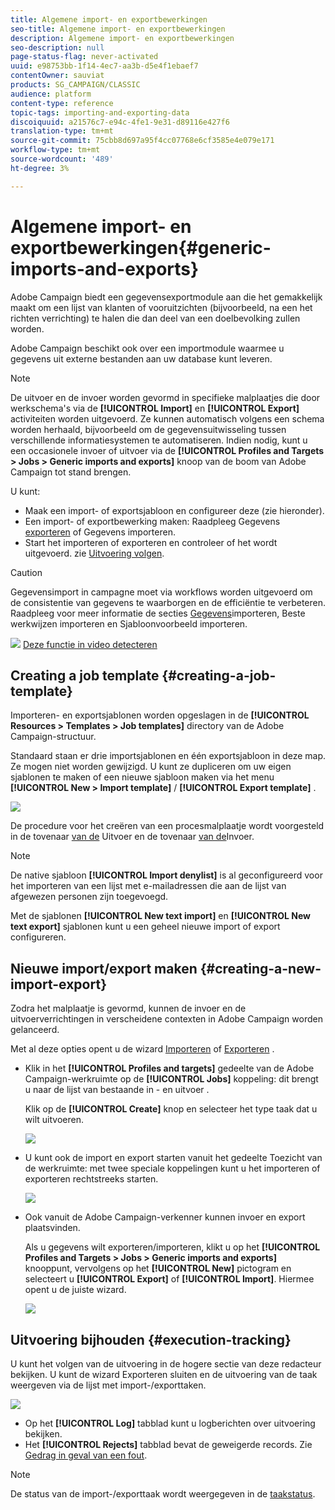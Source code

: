 ```yaml
---
title: Algemene import- en exportbewerkingen
seo-title: Algemene import- en exportbewerkingen
description: Algemene import- en exportbewerkingen
seo-description: null
page-status-flag: never-activated
uuid: e98753bb-1f14-4ec7-aa3b-d5e4f1ebaef7
contentOwner: sauviat
products: SG_CAMPAIGN/CLASSIC
audience: platform
content-type: reference
topic-tags: importing-and-exporting-data
discoiquuid: a21576c7-e94c-4fe1-9e31-d89116e427f6
translation-type: tm+mt
source-git-commit: 75cbb8d697a95f4cc07768e6cf3585e4e079e171
workflow-type: tm+mt
source-wordcount: '489'
ht-degree: 3%

---
```



# Algemene import- en exportbewerkingen{#generic-imports-and-exports}

Adobe Campaign biedt een gegevensexportmodule aan die het gemakkelijk maakt om een lijst van klanten of vooruitzichten (bijvoorbeeld, na een het richten verrichting) te halen die dan deel van een doelbevolking zullen worden.

Adobe Campaign beschikt ook over een importmodule waarmee u gegevens uit externe bestanden aan uw database kunt leveren.

>[!NOTE]
>
>De uitvoer en de invoer worden gevormd in specifieke malplaatjes die door werkschema&#39;s via de **[!UICONTROL Import]** en **[!UICONTROL Export]** activiteiten worden uitgevoerd. Ze kunnen automatisch volgens een schema worden herhaald, bijvoorbeeld om de gegevensuitwisseling tussen verschillende informatiesystemen te automatiseren. Indien nodig, kunt u een occasionele invoer of uitvoer via de **[!UICONTROL Profiles and Targets > Jobs > Generic imports and exports]** knoop van de boom van Adobe Campaign tot stand brengen.

U kunt:

* Maak een import- of exportsjabloon en configureer deze (zie hieronder).
* Een import- of exportbewerking maken: Raadpleeg Gegevens [exporteren](../../platform/using/exporting-data.md) of Gegevens [](../../platform/using/importing-data.md)importeren.
* Start het importeren of exporteren en controleer of het wordt uitgevoerd. zie [Uitvoering volgen](#execution-tracking).

>[!CAUTION]
>
>Gegevensimport in campagne moet via workflows worden uitgevoerd om de consistentie van gegevens te waarborgen en de efficiëntie te verbeteren. Raadpleeg voor meer informatie de secties [Gegevens](../../workflow/using/importing-data.md)importeren, Beste werkwijzen [](../../workflow/using/importing-data.md#best-practices-when-importing-data) importeren en Sjabloonvoorbeeld [](../../workflow/using/importing-data.md#setting-up-a-recurring-import) importeren.

![](assets/do-not-localize/how-to-video.png) [Deze functie in video detecteren](../../platform/using/exporting-and-importing-profiles.md#import-profiles-video)

## Creating a job template {#creating-a-job-template}

Importeren- en exportsjablonen worden opgeslagen in de **[!UICONTROL Resources > Templates > Job templates]** directory van de Adobe Campaign-structuur.

Standaard staan er drie importsjablonen en één exportsjabloon in deze map. Ze mogen niet worden gewijzigd. U kunt ze dupliceren om uw eigen sjablonen te maken of een nieuwe sjabloon maken via het menu **[!UICONTROL New > Import template]** / **[!UICONTROL Export template]** .

![](assets/s_ncs_user_export_wizard_template_create.png)

De procedure voor het creëren van een procesmalplaatje wordt voorgesteld in de tovenaar [van de](../../platform/using/exporting-data.md#export-wizard) Uitvoer en de tovenaar [van de](../../platform/using/importing-data.md#import-wizard)Invoer.

>[!NOTE]
>
>De native sjabloon **[!UICONTROL Import denylist]** is al geconfigureerd voor het importeren van een lijst met e-mailadressen die aan de lijst van afgewezen personen zijn toegevoegd.
> 
>Met de sjablonen **[!UICONTROL New text import]** en **[!UICONTROL New text export]** sjablonen kunt u een geheel nieuwe import of export configureren.

## Nieuwe import/export maken {#creating-a-new-import-export}

Zodra het malplaatje is gevormd, kunnen de invoer en de uitvoerverrichtingen in verscheidene contexten in Adobe Campaign worden gelanceerd.

Met al deze opties opent u de wizard [Importeren](../../platform/using/importing-data.md) of [Exporteren](../../platform/using/exporting-data.md#export-wizard) .

* Klik in het **[!UICONTROL Profiles and targets]** gedeelte van de Adobe Campaign-werkruimte op de **[!UICONTROL Jobs]** koppeling: dit brengt u naar de lijst van bestaande in - en uitvoer .

   Klik op de **[!UICONTROL Create]** knop en selecteer het type taak dat u wilt uitvoeren.

   ![](assets/s_ncs_user_import_from_home.png)

* U kunt ook de import en export starten vanuit het gedeelte Toezicht van de werkruimte: met twee speciale koppelingen kunt u het importeren of exporteren rechtstreeks starten.

   ![](assets/s_ncs_user_import_from_production.png)

* Ook vanuit de Adobe Campaign-verkenner kunnen invoer en export plaatsvinden.

   Als u gegevens wilt exporteren/importeren, klikt u op het **[!UICONTROL Profiles and Targets > Jobs > Generic imports and exports]** knooppunt, vervolgens op het **[!UICONTROL New]** pictogram en selecteert u **[!UICONTROL Export]** of **[!UICONTROL Import]**. Hiermee opent u de juiste wizard.

   ![](assets/s_ncs_user_export_wizard_launch_from_menu.png)

## Uitvoering bijhouden {#execution-tracking}

U kunt het volgen van de uitvoering in de hogere sectie van deze redacteur bekijken. U kunt de wizard Exporteren sluiten en de uitvoering van de taak weergeven via de lijst met import-/exporttaken.

![](assets/s_ncs_user_export_list_and_details.png)

* Op het **[!UICONTROL Log]** tabblad kunt u logberichten over uitvoering bekijken.
* Het **[!UICONTROL Rejects]** tabblad bevat de geweigerde records. Zie [Gedrag in geval van een fout](../../platform/using/importing-data.md#behavior-in-the-event-of-an-error).

>[!NOTE]
>
>De status van de import-/exporttaak wordt weergegeven in de [taakstatus](../../platform/using/importing-data.md#job-statuses).

